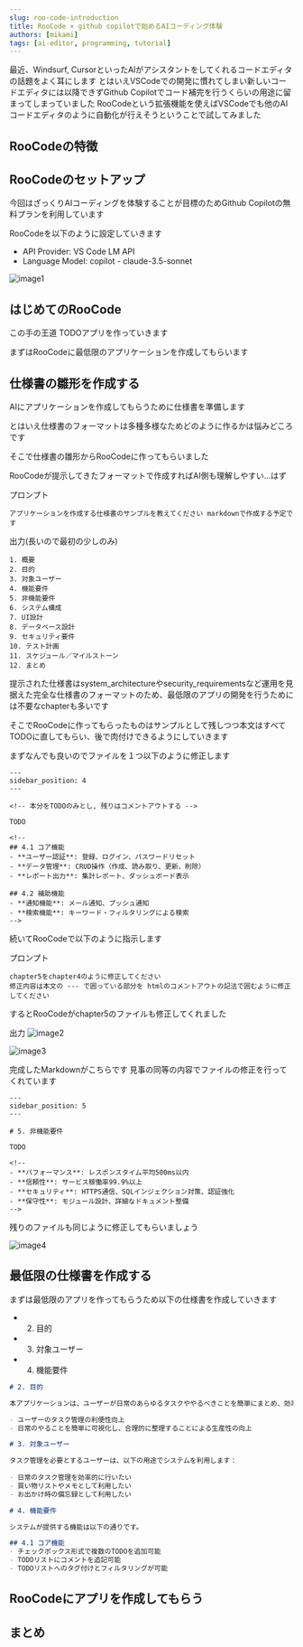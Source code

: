 ```yaml
---
slug: roo-code-introduction
title: RooCode × github copilotで始めるAIコーディング体験
authors: [mikami]
tags: [ai-editor, programming, tutorial]
---
```


最近、Windsurf, CursorといったAIがアシスタントをしてくれるコードエディタの話題をよく耳にします
とはいえVSCodeでの開発に慣れてしまい新しいコードエディタには以降できずGithub Copilotでコード補完を行うくらいの用途に留まってしまっていました
RooCodeという拡張機能を使えばVSCodeでも他のAIコードエディタのように自動化が行えそうということで試してみました

<!-- truncate -->

## RooCodeの特徴

## RooCodeのセットアップ

今回はざっくりAIコーディングを体験することが目標のためGithub Copilotの無料プランを利用しています

RooCodeを以下のように設定していきます

- API Provider: VS Code LM API
- Language Model: copilot - claude-3.5-sonnet

![image1](./img/2025-03-18-roo-code-introduction/1.png)

## はじめてのRooCode

この手の王道 TODOアプリを作っていきます

まずはRooCodeに最低限のアプリケーションを作成してもらいます

## 仕様書の雛形を作成する

AIにアプリケーションを作成してもらうために仕様書を準備します

とはいえ仕様書のフォーマットは多種多様なためどのように作るかは悩みどころです

そこで仕様書の雛形からRooCodeに作ってもらいました

RooCodeが提示してきたフォーマットで作成すればAI側も理解しやすい...はず

プロンプト
```
アプリケーションを作成する仕様書のサンプルを教えてください markdownで作成する予定です
```

出力(長いので最初の少しのみ)



```
1. 概要
2. 目的
3. 対象ユーザー
4. 機能要件
5. 非機能要件
6. システム構成
7. UI設計
8. データベース設計
9. セキュリティ要件
10. テスト計画
11. スケジュール／マイルストーン
12. まとめ
```

提示された仕様書はsystem_architectureやsecurity_requirementsなど運用を見据えた完全な仕様書のフォーマットのため、最低限のアプリの開発を行うためには不要なchapterも多いです

そこでRooCodeに作ってもらったものはサンプルとして残しつつ本文はすべてTODOに直してもらい、後で肉付けできるようにしていきます

まずなんでも良いのでファイルを１つ以下のように修正します

```
---
sidebar_position: 4
---

<!-- 本分をTODOのみとし, 残りはコメントアウトする -->

TODO

<!--
## 4.1 コア機能
- **ユーザー認証**: 登録、ログイン、パスワードリセット
- **データ管理**: CRUD操作（作成、読み取り、更新、削除）
- **レポート出力**: 集計レポート、ダッシュボード表示

## 4.2 補助機能
- **通知機能**: メール通知、プッシュ通知
- **検索機能**: キーワード・フィルタリングによる検索
-->
```

続いてRooCodeで以下のように指示します

プロンプト
```
chapter5をchapter4のように修正してください
修正内容は本文の --- で囲っている部分を htmlのコメントアウトの記法で囲むように修正してください
```

するとRooCodeがchapter5のファイルも修正してくれました

出力
![image2](./img/2025-03-18-roo-code-introduction/2.png)

![image3](./img/2025-03-18-roo-code-introduction/3.png)

完成したMarkdownがこちらです 見事の同等の内容でファイルの修正を行ってくれています
```
---
sidebar_position: 5
---

# 5. 非機能要件

TODO

<!--
- **パフォーマンス**: レスポンスタイム平均500ms以内
- **信頼性**: サービス稼働率99.9%以上
- **セキュリティ**: HTTPS通信、SQLインジェクション対策、認証強化
- **保守性**: モジュール設計、詳細なドキュメント整備
-->
```

残りのファイルも同じように修正してもらいましょう

![image4](./img/2025-03-18-roo-code-introduction/4.png)

## 最低限の仕様書を作成する

まずは最低限のアプリを作ってもらうため以下の仕様書を作成していきます

- 2. 目的
- 3. 対象ユーザー
- 4. 機能要件

```markdown
# 2. 目的

本アプリケーションは、ユーザーが日常のあらゆるタスクややるべきことを簡単にまとめ、効率的に管理できる環境を提供することを目的としています。従来のタスク管理ツールとは一線を画し、シンプルで直感的な操作により、利用者が毎日のルーチンを一元的に把握し、整理できるよう設計されています。

- ユーザーのタスク管理の利便性向上
- 日常のやることを簡単に可視化し、合理的に整理することによる生産性の向上
```

```markdown
# 3. 対象ユーザー

タスク管理を必要とするユーザーは、以下の用途でシステムを利用します：
 
- 日常のタスク管理を効率的に行いたい
- 買い物リストやメモとして利用したい
- お出かけ時の備忘録として利用したい
```

```markdown
# 4. 機能要件

システムが提供する機能は以下の通りです。

## 4.1 コア機能
- チェックボックス形式で複数のTODOを追加可能
- TODOリストにコメントを追記可能
- TODOリストへのタグ付けとフィルタリングが可能
```


## RooCodeにアプリを作成してもらう

## まとめ
